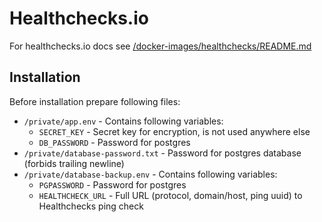 # Healthchecks.io

For healthchecks.io docs see [/docker-images/healthchecks/README.md](../../../docker-images/healthchecks/README.md)

## Installation

Before installation prepare following files:

- `/private/app.env` - Contains following variables:
    - `SECRET_KEY` - Secret key for encryption, is not used anywhere else
    - `DB_PASSWORD` - Password for postgres
- `/private/database-password.txt` - Password for postgres database (forbids trailing newline)
- `/private/database-backup.env` - Contains following variables:
    - `PGPASSWORD` - Password for postgres
    - `HEALTHCHECK_URL` - Full URL (protocol, domain/host, ping uuid) to Healthchecks ping check
